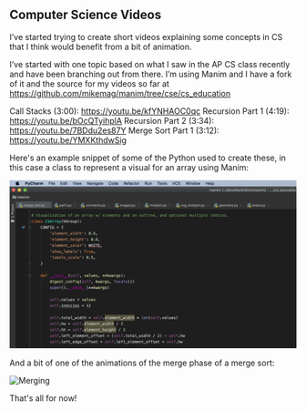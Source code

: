 ## Computer Science Videos

I’ve started trying to create short videos explaining some concepts in CS that I think would benefit from a bit of animation.

I’ve started with one topic based on what I saw in the AP CS class recently and have been branching out from there. 
I’m using Manim and I have a fork of it and the source for my videos so far
at https://github.com/mikemag/manim/tree/cse/cs_education

Call Stacks (3:00): https://youtu.be/kfYNHAOC0qc
Recursion Part 1 (4:19): https://youtu.be/bOcQTyihplA
Recursion Part 2 (3:34): https://youtu.be/7BDdu2es87Y
Merge Sort Part 1 (3:12): https://youtu.be/YMXKthdwSig

Here's an example snippet of some of the Python used to create these, in this case a class to represent a visual for an array using Manim:

![CSArray](/images/csarray.png)

And a bit of one of the animations of the merge phase of a merge sort:

![Merging](/images/MergeNSpeedyClean.gif)

That's all for now!
